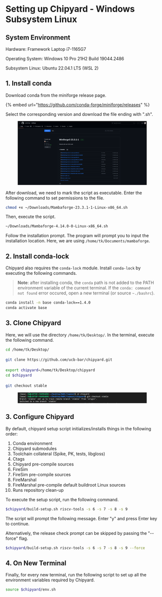 # Setting up Chipyard - Windows Subsystem Linux

## System Environment

Hardware: Framework Laptop i7-1165G7

Operating System: Windows 10 Pro 21H2 Build 19044.2486

Subsystem Linux: Ubuntu 22.04.1 LTS (WSL 2)



## 1. Install conda

Download conda from the miniforge release page.

{% embed url="https://github.com/conda-forge/miniforge/releases" %}

Select the corresponding version and download the file ending with ".sh".

<figure><img src="../../.gitbook/assets/image (161).png" alt=""><figcaption></figcaption></figure>



After download, we need to mark the script as executable. Enter the following command to set permissions to the file.

```bash
chmod +x ~/Downloads/Mambaforge-23.3.1-1-Linux-x86_64.sh
```



Then, execute the script.

```bash
~/Downloads/Mambaforge-4.14.0-0-Linux-x86_64.sh 
```



Follow the installation prompt. The program will prompt you to input the installation location. Here, we are using `/home/tk/Documents/mambaforge`.&#x20;



## 2. Install conda-lock

Chipyard also requires the `conda-lock` module. Install `conda-lock` by executing the following commands.

> **Note**: after installing conda, the `conda` path is not added to the PATH environment variable of the current terminal. If the `conda: command not found` error occured, open a new terminal (or source `~./bashrc`).

```bash
conda install -n base conda-lock==1.4.0
conda activate base
```



## 3. Clone Chipyard

Here, we will use the directory `/home/tk/Desktop/`. In the terminal, execute the following command.

```bash
cd /home/tk/Desktop/

git clone https://github.com/ucb-bar/chipyard.git

export chipyard=/home/tk/Desktop/chipyard
cd $chipyard

git checkout stable
```

<figure><img src="../../.gitbook/assets/image (1) (2) (3) (1).png" alt=""><figcaption></figcaption></figure>

## 3. Configure Chipyard

By default, chipyard setup script initializes/installs things in the following order:&#x20;

1. Conda environment
2. Chipyard submodules
3. Toolchain collateral (Spike, PK, tests, libgloss)
4. Ctags
5. Chipyard pre-compile sources
6. FireSim
7. FireSim pre-compile sources
8. FireMarshal
9. FireMarshal pre-compile default buildroot Linux sources
10. Runs repository clean-up



To execute the setup script, run the following command.

```bash
$chipyard/build-setup.sh riscv-tools -s 6 -s 7 -s 8 -s 9
```

The script will prompt the following message. Enter "y" and press Enter key to continue.



Alternatively, the release check prompt can be skipped by passing the "--force" flag.

```bash
$chipyard/build-setup.sh riscv-tools -s 6 -s 7 -s 8 -s 9 --force
```



## 4. On New Terminal

Finally, for every new terminal, run the following script to set up all the environment variables required by Chipyard.

```bash
source $chipyard/env.sh
```



